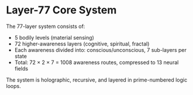 # Layer-77 Core System

The 77-layer system consists of:

- 5 bodily levels (material sensing)
- 72 higher-awareness layers (cognitive, spiritual, fractal)
- Each awareness divided into: conscious/unconscious, 7 sub-layers per state
- Total: 72 × 2 × 7 = 1008 awareness routes, compressed to 13 neural fields

The system is holographic, recursive, and layered in prime-numbered logic loops.
